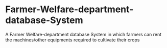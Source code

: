 # Farmer-Welfare-department-database-System
A Farmer Welfare-department database System in which farmers can rent the machines/other equipments required to cultivate their crops
